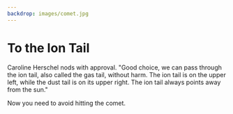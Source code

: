 ```yaml
---
backdrop: images/comet.jpg
---
```


# To the Ion Tail

Caroline Herschel nods with approval. "Good choice, we can pass through the ion tail, also called the gas tail, without harm. The ion tail is on the upper left, while the dust tail is on its upper right. The ion tail always points away from the sun."

Now you need to avoid hitting the comet. 

<Page url="reasonable" instructions="" action="Calculate your trajectory with your own logic" condition="none" />

<Page url="kepler" instructions="" action="Calculate your trajectory using Kepler's laws" condition="none" />